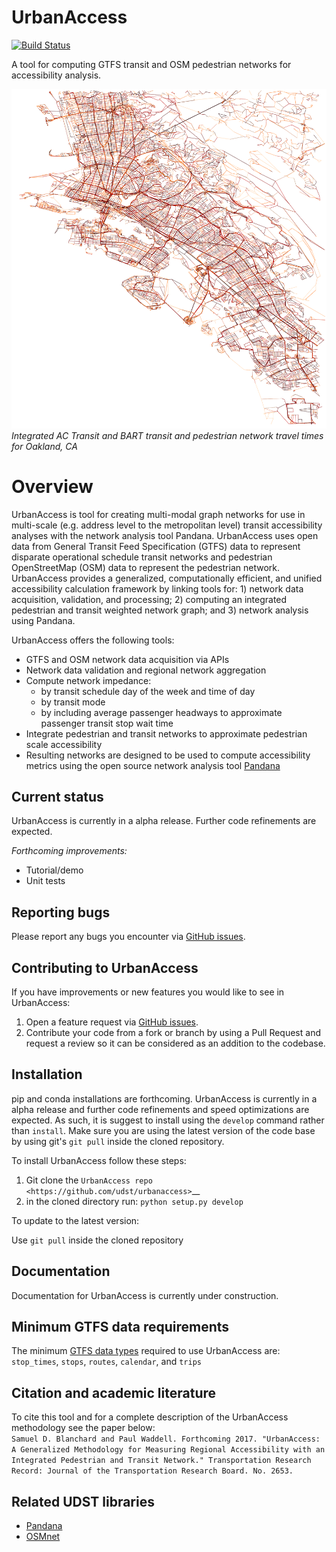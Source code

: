 # UrbanAccess
[![Build Status](https://travis-ci.org/UDST/urbanaccess.svg?branch=master)](https://travis-ci.org/UDST/urbanaccess)

A tool for computing GTFS transit and OSM pedestrian networks for accessibility analysis. 

![Integrated AC Transit and BART transit and pedestrian network travel times for Oakland, CA](docs/source/_images/travel_time_net.png) <!-- .element height="50%" width="50%" -->
*Integrated AC Transit and BART transit and pedestrian network travel times for Oakland, CA*

# Overview
UrbanAccess is tool for creating multi-modal graph networks for use in multi-scale (e.g. address level to the metropolitan level) transit accessibility analyses with the network analysis tool Pandana. UrbanAccess uses open data from General Transit Feed Specification (GTFS) data to represent disparate operational schedule transit networks and pedestrian OpenStreetMap (OSM) data to represent the pedestrian network. UrbanAccess provides a generalized, computationally efficient, and unified accessibility calculation framework by linking tools for: 1) network data acquisition, validation, and processing; 2) computing an integrated pedestrian and transit weighted network graph; and 3) network analysis using Pandana. 
 
UrbanAccess offers the following tools:  
* GTFS and OSM network data acquisition via APIs
* Network data validation and regional network aggregation
* Compute network impedance:
  * by transit schedule day of the week and time of day
  * by transit mode
  * by including average passenger headways to approximate passenger transit stop wait time
* Integrate pedestrian and transit networks to approximate pedestrian scale accessibility
* Resulting networks are designed to be used to compute accessibility metrics using the open source network analysis tool [Pandana](https://github.com/UDST/pandana) 

## Current status
UrbanAccess is currently in a alpha release. Further code refinements are expected.

*Forthcoming improvements:*
- Tutorial/demo
- Unit tests

## Reporting bugs
Please report any bugs you encounter via [GitHub issues](https://github.com/UDST/urbanaccess/issues).

## Contributing to UrbanAccess
If you have improvements or new features you would like to see in UrbanAccess:
1. Open a feature request via [GitHub issues](https://github.com/UDST/urbanaccess/issues).
2. Contribute your code from a fork or branch by using a Pull Request and request a review so it can be considered as an addition to the codebase.

## Installation
pip and conda installations are forthcoming. UrbanAccess is currently in a alpha release and further code refinements and speed optimizations are expected. As such, it is suggest to install using the ``develop`` command rather than ``install``. Make sure you are using the latest version of the code base by using git's ``git pull`` inside the cloned repository.

To install UrbanAccess follow these steps:

1. Git clone the `UrbanAccess repo <https://github.com/udst/urbanaccess>`__
2. in the cloned directory run: ``python setup.py develop``

To update to the latest version:

Use ``git pull`` inside the cloned repository

## Documentation

Documentation for UrbanAccess is currently under construction.

## Minimum GTFS data requirements

The minimum [GTFS data types](https://developers.google.com/transit/gtfs/) required to use UrbanAccess are: ``stop_times``, ``stops``, ``routes``, ``calendar``, and ``trips``

## Citation and academic literature
To cite this tool and for a complete description of the UrbanAccess methodology see the paper below:  
`Samuel D. Blanchard and Paul Waddell. Forthcoming 2017. "UrbanAccess: A Generalized Methodology for Measuring Regional Accessibility with an Integrated Pedestrian and Transit Network." Transportation Research Record: Journal of the Transportation Research Board. No. 2653.`

## Related UDST libraries
- [Pandana](https://github.com/UDST/pandana)
- [OSMnet](https://github.com/UDST/osmnet)